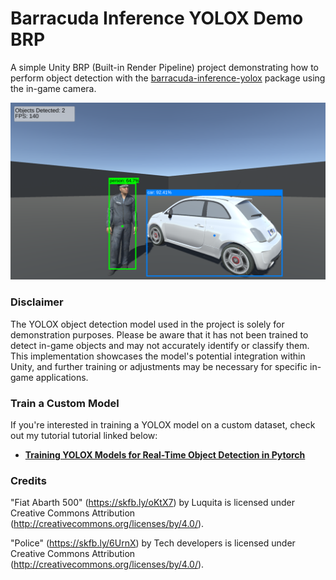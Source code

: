 # Barracuda Inference YOLOX Demo BRP
A simple Unity BRP (Built-in Render Pipeline) project demonstrating how to perform object detection with the [barracuda-inference-yolox](https://github.com/cj-mills/unity-barracuda-inference-yolox) package using the in-game camera.



![barracuda-inference-yolox-demo-brp](./images/barracuda-inference-yolox-demo-brp.png)



### Disclaimer

The YOLOX object detection model used in the project is solely for demonstration purposes. Please be aware that it has not been trained to detect in-game objects and may not accurately identify or classify them. This implementation showcases the model's potential integration within Unity, and further training or adjustments may be necessary for specific in-game applications.



### Train a Custom Model

If you're interested in training a YOLOX model on a custom dataset, check out my tutorial tutorial linked below:

- **[Training YOLOX Models for Real-Time Object Detection in Pytorch](https://christianjmills.com/series/tutorials/pytorch-train-object-detector-yolox-series.html)**



### Credits

"Fiat Abarth 500" (https://skfb.ly/oKtX7) by Luquita is licensed under Creative Commons Attribution (http://creativecommons.org/licenses/by/4.0/).

"Police" (https://skfb.ly/6UrnX) by Tech developers is licensed under Creative Commons Attribution (http://creativecommons.org/licenses/by/4.0/).
